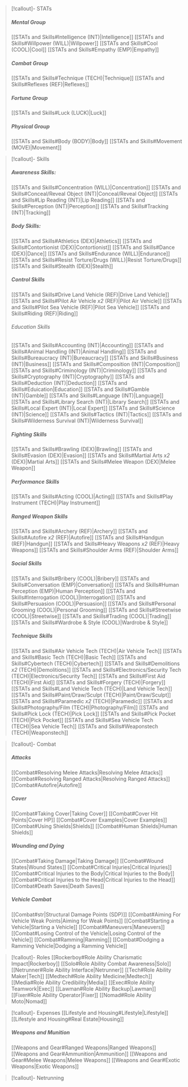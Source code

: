 > [!callout]- STATs
>##### Mental Group
>[[STATs and Skills#Intelligence (INT)|Intelligence]]
>[[STATs and Skills#Willpower (WILL)|Willpower]]
>[[STATs and Skills#Cool (COOL)|Cool]]
>[[STATs and Skills#Empathy (EMP)|Empathy]]
>##### Combat Group
>[[STATs and Skills#Technique (TECH)|Technique]]
>[[STATs and Skills#Reflexes (REF)|Reflexes]]
>##### Fortune Group
>[[STATs and Skills#Luck (LUCK)|Luck]]
>##### Physical Group
>[[STATs and Skills#Body (BODY)|Body]]
>[[STATs and Skills#Movement (MOVE)|Movement]]

> [!callout]- Skills
> ##### Awareness Skills:
> [[STATs and Skills#Concentration (WILL)|Concentration]]
> [[STATs and Skills#Conceal/Reveal Object (INT)|Conceal/Reveal Object]]
> [[STATs and Skills#Lip Reading (INT)|Lip Reading]]
> [[STATs and Skills#Perception (INT)|Perception]]
> [[STATs and Skills#Tracking (INT)|Tracking]]
> ##### Body Skills:
> [[STATs and Skills#Athletics (DEX)|Athletics]]
> [[STATs and Skills#Contortionist (DEX)|Contortionist]]
> [[STATs and Skills#Dance (DEX)|Dance]]
> [[STATs and Skills#Endurance (WILL)|Endurance]]
> [[STATs and Skills#Resist Torture/Drugs (WILL)|Resist Torture/Drugs]]
> [[STATs and Skills#Stealth (DEX)|Stealth]]
> ##### Control Skills
> [[STATs and Skills#Drive Land Vehicle (REF)|Drive Land Vehicle]]
> [[STATs and Skills#Pilot Air Vehicle *x2* (REF)|Pilot Air Vehicle]]
> [[STATs and Skills#Pilot Sea Vehicle (REF)|Pilot Sea Vehicle]]
> [[STATs and Skills#Riding (REF)|Riding]]
> ###### Education Skills
> [[STATs and Skills#Accounting (INT)|Accounting]]
> [[STATs and Skills#Animal Handling (INT)|Animal Handling]]
> [[STATs and Skills#Bureaucracy (INT)|Bureaucracy]]
> [[STATs and Skills#Business (INT)|Business]]
> [[STATs and Skills#Composition (INT)|Composition]]
> [[STATs and Skills#Criminology (INT)|Criminology]]
> [[STATs and Skills#Cryptography (INT)|Cryptography]]
> [[STATs and Skills#Deduction (INT)|Deduction]]
> [[STATs and Skills#Eduication|Education]]
> [[STATs and Skills#Gamble (INT)|Gamble]]
> [[STATs and Skills#Language (INT)|Language]]
> [[STATs and Skills#Library Search (INT)|Library Search]]
> [[STATs and Skills#Local Expert (INT)|Local Expert]]
> [[STATs and Skills#Science (INT)|Science]]
> [[STATs and Skills#Tactics (INT)|Tactics]]
> [[STATs and Skills#Wilderness Survival (INT)|Wilderness Survival]]
> ##### Fighting Skills
> [[STATs and Skills#Brawling (DEX)|Brawling]]
> [[STATs and Skills#Evasion (DEX)|Evasion]]
> [[STATs and Skills#Martial Arts *x2* (DEX)|Martial Arts]]
> [[STATs and Skills#Melee Weapon (DEX)|Melee Weapon]]
> ##### Performance Skills
> [[STATs and Skills#Acting (COOL)|Acting]]
> [[STATs and Skills#Play Instrument (TECH)|Play Instrument]]
> ##### Ranged Weapon Skills
> [[STATs and Skills#Archery (REF)|Archery]]
> [[STATs and Skills#Autofire *x2* (REF)|Autofire]]
> [[STATs and Skills#Handgun (REF)|Handgun]]
> [[STATs and Skills#Heavy Weapons *x2* (REF)|Heavy Weapons]]
> [[STATs and Skills#Shoulder Arms (REF)|Shoulder Arms]]
> ##### Social Skills
> [[STATs and Skills#Bribery (COOL)|Bribery]]
> [[STATs and Skills#Conversation (EMP)|Conversation]]
> [[STATs and Skills#Human Perception (EMP)|Human Perception]]
> [[STATs and Skills#Interrogation (COOL)|Interrogation]]
> [[STATs and Skills#Persuasion (COOL)|Persuasion]]
> [[STATs and Skills#Personal Grooming (COOL)|Personal Grooming]]
> [[STATs and Skills#Streetwise (COOL)|Streetwise]]
> [[STATs and Skills#Trading (COOL)|Trading]]
> [[STATs and Skills#Wardrobe & Style (COOL)|Wardrobe & Style]]
> ##### Technique Skills
> [[STATs and Skills#Air Vehicle Tech (TECH)|Air Vehicle Tech]]
> [[STATs and Skills#Basic Tech (TECH)|Basic Tech]]
> [[STATs and Skills#Cybertech (TECH)|Cybertech]]
> [[STATs and Skills#Demolitions *x2* (TECH)|Demolitions]]
> [[STATs and Skills#Electronics/Security Tech (TECH)|Electronics/Security Tech]]
> [[STATs and Skills#First Aid (TECH)|First Aid]]
> [[STATs and Skills#Forgery (TECH)|Forgery]]
> [[STATs and Skills#Land Vehicle Tech (TECH)|Land Vehicle Tech]]
> [[STATs and Skills#Paint/Draw/Sculpt (TECH)|Paint/Draw/Sculpt]]
> [[STATs and Skills#Paramedic *x2* (TECH)|Paramedic]]
> [[STATs and Skills#Photography/Film (TECH)|Photography/Film]]
> [[STATs and Skills#Pick Lock (TECH)|Pick Lock]]
> [[STATs and Skills#Pick Pocket (TECH)|Pick Pocket]]
> [[STATs and Skills#Sea Vehicle Tech (TECH)|Sea Vehicle Tech]]
> [[STATs and Skills#Weaponstech (TECH)|Weaponstech]]

>[!callout]- Combat
>##### Attacks
>[[Combat#Resolving Melee Attacks|Resolving Melee Attacks]]
>[[Combat#Resolving Ranged Attacks|Resolving Ranged Attacks]]
>[[Combat#Autofire|Autofire]]
>##### Cover
>[[Combat#Taking Cover|Taking Cover]]
>[[Combat#Cover Hit Points|Cover HP]]
>[[Combat#Cover Examples|Cover Examples]]
>[[Combat#Using Shields|Shields]]
>[[Combat#Human Shields|Human Shields]]
>##### Wounding and Dying
>[[Combat#Taking Damage|Taking Damage]]
>[[Combat#Wound States|Wound States]]
>[[Combat#Critical Injuries|Critical Injuries]]
>[[Combat#Critical Injuries to the Body|Critical Injuries to the Body]]
>[[Combat#Critical Injuries to the Head|Critical Injuries to the Head]]
>[[Combat#Death Saves|Death Saves]]
>##### Vehicle Combat
>[[Combat#str|Structural Damage Points (SDP)]]
>[[Combat#Aiming For Vehicle Weak Points|Aiming for Weak Points]]
>[[Combat#Starting a Vehicle|Starting a Vehicle]]
>[[Combat#Maneuvers|Maneuvers]]
>[[Combat#Losing Control of the Vehicle|Losing Control of the Vehicle]]
>[[Combat#Ramming|Ramming]]
>[[Combat#Dodging a Ramming Vehicle|Dodging a Ramming Vehicle]]

>[!callout]- Roles
>[[Rockerboy#Role Ability Charismatic Impact|Rockerboy]]
>[[Solo#Role Ability Combat Awareness|Solo]]
>[[Netrunner#Role Ability Interface|Netrunner]]
>[[Tech#Role Ability Maker|Tech]]
>[[Medtech#Role Ability Medicine|Medtech]]
>[[Media#Role Ability Credibility|Media]]
>[[Exec#Role Ability Teamwork|Exec]]
>[[Lawman#Role Ability Backup|Lawman]]
>[[Fixer#Role Ability Operator|Fixer]]
>[[Nomad#Role Ability Moto|Nomad]]

>[!callout]- Expenses
>[[Lifestyle and Housing#Lifestyle|Lifestyle]]
>[[Lifestyle and Housing#Real Estate|Housing]]
>##### Weapons and Munition
>[[Weapons and Gear#Ranged Weapons|Ranged Weapons]]
>[[Weapons and Gear#Ammunition|Ammunition]]
>[[Weapons and Gear#Melee Weapons|Melee Weapons]]
>[[Weapons and Gear#Exotic Weapons|Exotic Weapons]]

>[!callout]- Netrunning
>
